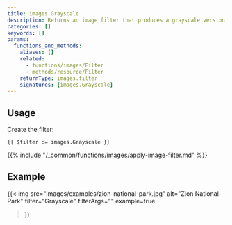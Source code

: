 ```yaml
---
title: images.Grayscale
description: Returns an image filter that produces a grayscale version of an image.
categories: []
keywords: []
params:
  functions_and_methods:
    aliases: []
    related:
      - functions/images/Filter
      - methods/resource/Filter
    returnType: images.filter
    signatures: [images.Grayscale]
---
```


## Usage

Create the filter:

```go-html-template
{{ $filter := images.Grayscale }}
```

{{% include "/_common/functions/images/apply-image-filter.md" %}}

## Example

{{< img
  src="images/examples/zion-national-park.jpg"
  alt="Zion National Park"
  filter="Grayscale"
  filterArgs=""
  example=true
>}}
